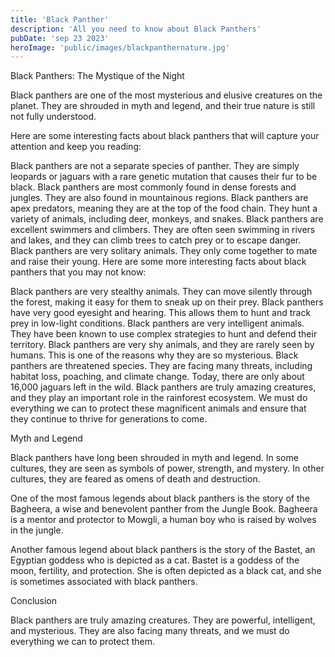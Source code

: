 ```yaml
---
title: 'Black Panther'
description: 'All you need to know about Black Panthers'
pubDate: 'sep 23 2023'
heroImage: 'public/images/blackpanthernature.jpg'
---
```


Black Panthers: The Mystique of the Night

Black panthers are one of the most mysterious and elusive creatures on the planet. They are shrouded in myth and legend, and their true nature is still not fully understood.

Here are some interesting facts about black panthers that will capture your attention and keep you reading:

Black panthers are not a separate species of panther. They are simply leopards or jaguars with a rare genetic mutation that causes their fur to be black.
Black panthers are most commonly found in dense forests and jungles. They are also found in mountainous regions.
Black panthers are apex predators, meaning they are at the top of the food chain. They hunt a variety of animals, including deer, monkeys, and snakes.
Black panthers are excellent swimmers and climbers. They are often seen swimming in rivers and lakes, and they can climb trees to catch prey or to escape danger.
Black panthers are very solitary animals. They only come together to mate and raise their young.
Here are some more interesting facts about black panthers that you may not know:

Black panthers are very stealthy animals. They can move silently through the forest, making it easy for them to sneak up on their prey.
Black panthers have very good eyesight and hearing. This allows them to hunt and track prey in low-light conditions.
Black panthers are very intelligent animals. They have been known to use complex strategies to hunt and defend their territory.
Black panthers are very shy animals, and they are rarely seen by humans. This is one of the reasons why they are so mysterious.
Black panthers are threatened species. They are facing many threats, including habitat loss, poaching, and climate change. Today, there are only about 16,000 jaguars left in the wild.
Black panthers are truly amazing creatures, and they play an important role in the rainforest ecosystem. We must do everything we can to protect these magnificent animals and ensure that they continue to thrive for generations to come.

Myth and Legend

Black panthers have long been shrouded in myth and legend. In some cultures, they are seen as symbols of power, strength, and mystery. In other cultures, they are feared as omens of death and destruction.

One of the most famous legends about black panthers is the story of the Bagheera, a wise and benevolent panther from the Jungle Book. Bagheera is a mentor and protector to Mowgli, a human boy who is raised by wolves in the jungle.

Another famous legend about black panthers is the story of the Bastet, an Egyptian goddess who is depicted as a cat. Bastet is a goddess of the moon, fertility, and protection. She is often depicted as a black cat, and she is sometimes associated with black panthers.

Conclusion

Black panthers are truly amazing creatures. They are powerful, intelligent, and mysterious. They are also facing many threats, and we must do everything we can to protect them.